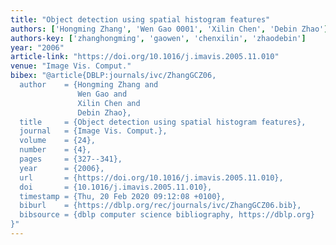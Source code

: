 ```yaml
---
title: "Object detection using spatial histogram features"
authors: ['Hongming Zhang', 'Wen Gao 0001', 'Xilin Chen', 'Debin Zhao']
authors-key: ['zhanghongming', 'gaowen', 'chenxilin', 'zhaodebin']
year: "2006"
article-link: "https://doi.org/10.1016/j.imavis.2005.11.010"
venue: "Image Vis. Comput."
bibex: "@article{DBLP:journals/ivc/ZhangGCZ06,
  author    = {Hongming Zhang and
               Wen Gao and
               Xilin Chen and
               Debin Zhao},
  title     = {Object detection using spatial histogram features},
  journal   = {Image Vis. Comput.},
  volume    = {24},
  number    = {4},
  pages     = {327--341},
  year      = {2006},
  url       = {https://doi.org/10.1016/j.imavis.2005.11.010},
  doi       = {10.1016/j.imavis.2005.11.010},
  timestamp = {Thu, 20 Feb 2020 09:12:08 +0100},
  biburl    = {https://dblp.org/rec/journals/ivc/ZhangGCZ06.bib},
  bibsource = {dblp computer science bibliography, https://dblp.org}
}"
---
```

